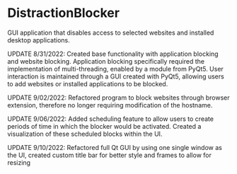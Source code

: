 # DistractionBlocker
GUI application that disables access to selected websites and installed desktop applications. 

UPDATE 8/31/2022:
Created base functionality with application blocking and website blocking. Application blocking specifically required the implementation of multi-threading, enabled by a module from PyQt5.
User interaction is maintained through a GUI created with PyQt5, allowing users to add websites or installed applications to be blocked. 

UPDATE 9/02/2022: 
Refactored program to block websites through browser extension, therefore no longer requiring modification of the hostname. 

UPDATE 9/06/2022:
Added scheduling feature to allow users to create periods of time in which the blocker would be activated. Created a visualization of these scheduled blocks within the UI.

UPDATE 9/10/2022:
Refactored full Qt GUI by using one single window as the UI, created custom title bar for better style and frames to allow for resizing
